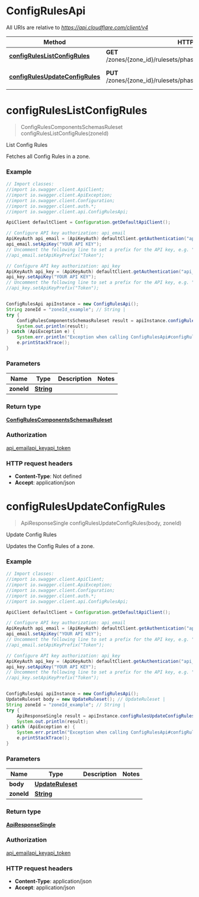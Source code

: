 # ConfigRulesApi

All URIs are relative to *https://api.cloudflare.com/client/v4*

Method | HTTP request | Description
------------- | ------------- | -------------
[**configRulesListConfigRules**](ConfigRulesApi.md#configRulesListConfigRules) | **GET** /zones/{zone_id}/rulesets/phases/http_config_settings/entrypoint | List Config Rules
[**configRulesUpdateConfigRules**](ConfigRulesApi.md#configRulesUpdateConfigRules) | **PUT** /zones/{zone_id}/rulesets/phases/http_config_settings/entrypoint | Update Config Rules

<a name="configRulesListConfigRules"></a>
# **configRulesListConfigRules**
> ConfigRulesComponentsSchemasRuleset configRulesListConfigRules(zoneId)

List Config Rules

Fetches all Config Rules in a zone.

### Example
```java
// Import classes:
//import io.swagger.client.ApiClient;
//import io.swagger.client.ApiException;
//import io.swagger.client.Configuration;
//import io.swagger.client.auth.*;
//import io.swagger.client.api.ConfigRulesApi;

ApiClient defaultClient = Configuration.getDefaultApiClient();

// Configure API key authorization: api_email
ApiKeyAuth api_email = (ApiKeyAuth) defaultClient.getAuthentication("api_email");
api_email.setApiKey("YOUR API KEY");
// Uncomment the following line to set a prefix for the API key, e.g. "Token" (defaults to null)
//api_email.setApiKeyPrefix("Token");

// Configure API key authorization: api_key
ApiKeyAuth api_key = (ApiKeyAuth) defaultClient.getAuthentication("api_key");
api_key.setApiKey("YOUR API KEY");
// Uncomment the following line to set a prefix for the API key, e.g. "Token" (defaults to null)
//api_key.setApiKeyPrefix("Token");


ConfigRulesApi apiInstance = new ConfigRulesApi();
String zoneId = "zoneId_example"; // String | 
try {
    ConfigRulesComponentsSchemasRuleset result = apiInstance.configRulesListConfigRules(zoneId);
    System.out.println(result);
} catch (ApiException e) {
    System.err.println("Exception when calling ConfigRulesApi#configRulesListConfigRules");
    e.printStackTrace();
}
```

### Parameters

Name | Type | Description  | Notes
------------- | ------------- | ------------- | -------------
 **zoneId** | [**String**](.md)|  |

### Return type

[**ConfigRulesComponentsSchemasRuleset**](ConfigRulesComponentsSchemasRuleset.md)

### Authorization

[api_email](../README.md#api_email)[api_key](../README.md#api_key)[api_token](../README.md#api_token)

### HTTP request headers

 - **Content-Type**: Not defined
 - **Accept**: application/json

<a name="configRulesUpdateConfigRules"></a>
# **configRulesUpdateConfigRules**
> ApiResponseSingle configRulesUpdateConfigRules(body, zoneId)

Update Config Rules

Updates the Config Rules of a zone.

### Example
```java
// Import classes:
//import io.swagger.client.ApiClient;
//import io.swagger.client.ApiException;
//import io.swagger.client.Configuration;
//import io.swagger.client.auth.*;
//import io.swagger.client.api.ConfigRulesApi;

ApiClient defaultClient = Configuration.getDefaultApiClient();

// Configure API key authorization: api_email
ApiKeyAuth api_email = (ApiKeyAuth) defaultClient.getAuthentication("api_email");
api_email.setApiKey("YOUR API KEY");
// Uncomment the following line to set a prefix for the API key, e.g. "Token" (defaults to null)
//api_email.setApiKeyPrefix("Token");

// Configure API key authorization: api_key
ApiKeyAuth api_key = (ApiKeyAuth) defaultClient.getAuthentication("api_key");
api_key.setApiKey("YOUR API KEY");
// Uncomment the following line to set a prefix for the API key, e.g. "Token" (defaults to null)
//api_key.setApiKeyPrefix("Token");


ConfigRulesApi apiInstance = new ConfigRulesApi();
UpdateRuleset body = new UpdateRuleset(); // UpdateRuleset | 
String zoneId = "zoneId_example"; // String | 
try {
    ApiResponseSingle result = apiInstance.configRulesUpdateConfigRules(body, zoneId);
    System.out.println(result);
} catch (ApiException e) {
    System.err.println("Exception when calling ConfigRulesApi#configRulesUpdateConfigRules");
    e.printStackTrace();
}
```

### Parameters

Name | Type | Description  | Notes
------------- | ------------- | ------------- | -------------
 **body** | [**UpdateRuleset**](UpdateRuleset.md)|  |
 **zoneId** | [**String**](.md)|  |

### Return type

[**ApiResponseSingle**](ApiResponseSingle.md)

### Authorization

[api_email](../README.md#api_email)[api_key](../README.md#api_key)[api_token](../README.md#api_token)

### HTTP request headers

 - **Content-Type**: application/json
 - **Accept**: application/json

